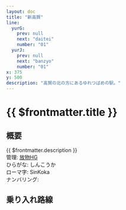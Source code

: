 ```yaml
---
layout: doc
title: "新高賀"
line:
  yurG:
    prev: null
    next: "daitei"
    number: "01"
  yurJ:
    prev: null
    next: "banzyo"
    number: "01"
x: 375
y: 500
description: "高賀の北の方にあるゆれつばめの駅。"
---
```


# {{ $frontmatter.title }} <ViewinMap />
<!-- ![高賀駅を正面から見ている](/img/tour/koka.webp) -->

## 概要
{{ $frontmatter.description }}  
管理: [放物HG](/company/houbutuHG/index.md)   
ひらがな: しんこうか  
ローマ字: SinKoka  
ナンバリング: <Numberling />

## 乗り入れ路線
<LineInfo />
